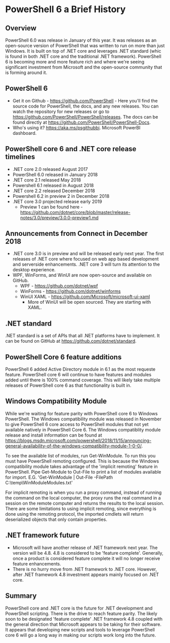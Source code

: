 # PowerShell 6 a Brief History

## Overview

PowerShell 6.0 was release in January of this year. It was releases as an open-source version of PowerShell that was written to run on more than just Windows. It is built on top of .NET core and leverages .NET standard (whic is found in both .NET core and the traditional .NET framework). PowerShell 6 is becoming more and more feature rich and where we're seeing significant investment from Microsoft and the open-source community that is forming around it.

## PowerShell 6

* Get it on Github - <https://github.com/PowerShell> - Here you'll find the source code for PowerShell, the docs, and any new releases. You can watch the repository for new releases or go to <https://github.com/PowerShell/PowerShell/releases>. The docs can be found directly at <https://github.com/PowerShell/PowerShell-Docs>.
* Who's using it? <https://aka.ms/psgithubbi>. Microsoft PowerBI dashboard.

## PowerShell core 6 and .NET core release timelines

* .NET core 2.0 released August 2017
* PowerShell 6.0 released in January 2018
* .NET core 2.1 released May 2018
* Powershell 6.1 released in August 2018
* .NET core 2.2 released December 2018
* Powershell 6.2 in preview 2 in December 2018
* .NET core 3.0 projected release early 2019
  * Preview 1 can be found here - <https://github.com/dotnet/core/blob/master/release-notes/3.0/preview/3.0.0-preview1.md>

## Announcements from Connect in December 2018

* .NET core 3.0 is in preview and will be released early next year. The first releases of .NET core where focused on web app based development and serverside enhancements. .NET core 3 will turn its attention to the desktop experience.
* WPF, WinForms, and WinUI are now open-source and available on GitHub.
  * WPF - <https://github.com/dotnet/wpf>
  * WinForms - <https://github.com/dotnet/winforms>
  * WinUI XAML - <https://github.com/Microsoft/microsoft-ui-xaml>
    * More of WinUI will be open sourced. They are starting with XAML.

## .NET standard

.NET standard is a set of APIs that all .NET platforms have to implement. It can be found on GitHub at <https://github.com/dotnet/standard>.

## PowerShell Core 6 feature additions

PowerShell 6 added Active Directory module in 6.1 as the most requeste feature. PowerShell core 6 will continue to have features and modules added until there is 100% command coverage. This will likely take multiple releases of PowerShell core 6 as that functionality is built in.

## Windows Compatibility Module

While we're waiting for feature parity with PowerShell core 6 to Windows PowerShell. The Windows compatibility module was released in November to give PowerShell 6 core access to PowerShell modules that not yet available natively in PowerShell Core 6. The Windows compatiblity module release and install information can be found at <https://blogs.msdn.microsoft.com/powershell/2018/11/15/announcing-general-availability-of-the-windows-compatibility-module-1-0-0/>.

To see the available list of modules, run Get-WinModule. To run this you must have PowerShell remoting configured. This is because the Windows compatibility module takes advantage of the 'implicit remoting' feature in PowerShell. Pipe Get-Module to Out-File to print a list of modules available for import. E.G. 'Get-WinModule | Out-File -FilePath C:\temp\WinModuleModules.txt'

For implicit remoting is when you run a proxy command, instead of running the command on the local computer, the proxy runs the real command in a session on the remote computer and returns the results to the local session. There are some limitations to using implicit remoting, since everything is done using the remoting protocol, the imported cmdlets will return deserialized objects that only contain properties.

## .NET framework future

* Microsoft will have another release of .NET framework next year. The version will be 4.8. 4.8 is considered to be 'feature complete'. Generally, once a product is considered feature complete it will no longer receive feature enhancements.
* There is no hurry move from .NET framework to .NET core. However, after .NET framework 4.8 investment appears mainly focused on .NET core.

## Summary

PowerShell core and .NET core is the future for .NET development and PowerShell scripting. There is the drive to reach feature parity. The likely soon to be designated 'feature complete' .NET framework 4.8 coupled with the general direction that Microsoft appears to be taking for their software. It appears that developing new scripts and tools to leverage PowerShell core 6 will go a long way in making our scripts work long into the future.